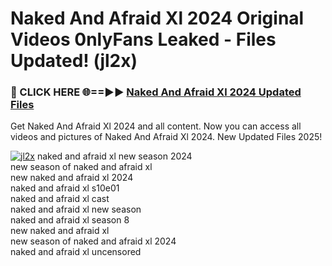 # Naked And Afraid Xl 2024 Original Videos 0nlyFans Leaked - Files Updated! (jl2x)

<h3>🔴 CLICK HERE 🌐==►► <a href="https://tinyurl.com/yckcrads" rel="nofollow">Naked And Afraid Xl 2024 Updated Files</a></h3>

Get Naked And Afraid Xl 2024 and all content. Now you can access all videos and pictures of Naked And Afraid Xl 2024. New Updated Files 2025!

[![jl2x](https://i.imgur.com/hpKpOFt.gif)](https://tinyurl.com/yckcrads)
naked and afraid xl new season 2024<br>
new season of naked and afraid xl<br>
new naked and afraid xl 2024<br>
naked and afraid xl s10e01<br>
naked and afraid xl cast<br>
naked and afraid xl new season<br>
naked and afraid xl season 8<br>
new naked and afraid xl<br>
new season of naked and afraid xl 2024<br>
naked and afraid xl uncensored